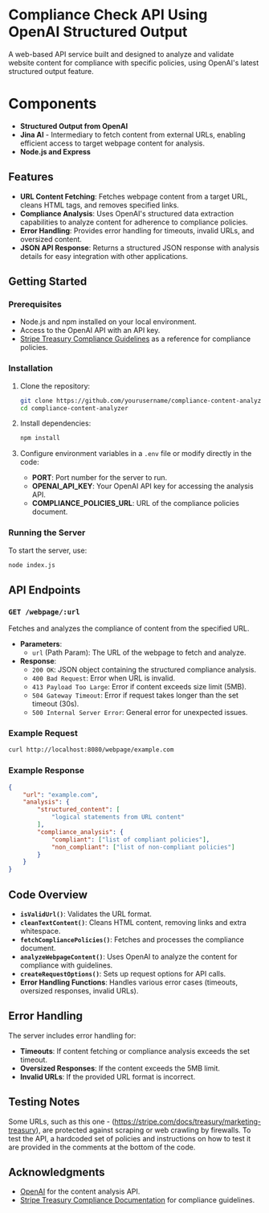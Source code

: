 # Compliance Check API Using OpenAI Structured Output
A web-based API service built and designed to analyze and validate website content for compliance with specific policies, using OpenAI's latest structured output feature.

# Components

- **Structured Output from OpenAI**
- **Jina AI** - Intermediary to fetch content from external URLs, enabling efficient access to target webpage content for analysis.
- **Node.js and Express**

## Features

- **URL Content Fetching**: Fetches webpage content from a target URL, cleans HTML tags, and removes specified links.
- **Compliance Analysis**: Uses OpenAI's structured data extraction capabilities to analyze content for adherence to compliance policies.
- **Error Handling**: Provides error handling for timeouts, invalid URLs, and oversized content.
- **JSON API Response**: Returns a structured JSON response with analysis details for easy integration with other applications.

## Getting Started

### Prerequisites

- Node.js and npm installed on your local environment.
- Access to the OpenAI API with an API key.
- [Stripe Treasury Compliance Guidelines](https://stripe.com/docs/treasury/marketing-treasury) as a reference for compliance policies.

### Installation

1. Clone the repository:

    ```bash
    git clone https://github.com/yourusername/compliance-content-analyzer.git
    cd compliance-content-analyzer
    ```

2. Install dependencies:

    ```bash
    npm install
    ```

3. Configure environment variables in a `.env` file or modify directly in the code:

    - **PORT**: Port number for the server to run.
    - **OPENAI_API_KEY**: Your OpenAI API key for accessing the analysis API.
    - **COMPLIANCE_POLICIES_URL**: URL of the compliance policies document.

### Running the Server

To start the server, use:

```bash
node index.js
```

## API Endpoints

### `GET /webpage/:url`

Fetches and analyzes the compliance of content from the specified URL.

- **Parameters**:
  - `url` (Path Param): The URL of the webpage to fetch and analyze.
- **Response**:
  - `200 OK`: JSON object containing the structured compliance analysis.
  - `400 Bad Request`: Error when URL is invalid.
  - `413 Payload Too Large`: Error if content exceeds size limit (5MB).
  - `504 Gateway Timeout`: Error if request takes longer than the set timeout (30s).
  - `500 Internal Server Error`: General error for unexpected issues.

### Example Request

```bash
curl http://localhost:8080/webpage/example.com
```

### Example Response

```json
{
    "url": "example.com",
    "analysis": {
        "structured_content": [
            "logical statements from URL content"
        ],
        "compliance_analysis": {
            "compliant": ["list of compliant policies"],
            "non_compliant": ["list of non-compliant policies"]
        }
    }
}
```

## Code Overview

- **`isValidUrl()`**: Validates the URL format.
- **`cleanTextContent()`**: Cleans HTML content, removing links and extra whitespace.
- **`fetchCompliancePolicies()`**: Fetches and processes the compliance document.
- **`analyzeWebpageContent()`**: Uses OpenAI to analyze the content for compliance with guidelines.
- **`createRequestOptions()`**: Sets up request options for API calls.
- **Error Handling Functions**: Handles various error cases (timeouts, oversized responses, invalid URLs).

## Error Handling

The server includes error handling for:
- **Timeouts**: If content fetching or compliance analysis exceeds the set timeout.
- **Oversized Responses**: If the content exceeds the 5MB limit.
- **Invalid URLs**: If the provided URL format is incorrect.

## Testing Notes

Some URLs, such as this one - (https://stripe.com/docs/treasury/marketing-treasury), are protected against scraping or web crawling by firewalls. To test the API, a hardcoded set of policies and instructions on how to test it are provided in the comments at the bottom of the code.


## Acknowledgments

- [OpenAI](https://openai.com/) for the content analysis API.
- [Stripe Treasury Compliance Documentation](https://stripe.com/docs/treasury/marketing-treasury) for compliance guidelines.
